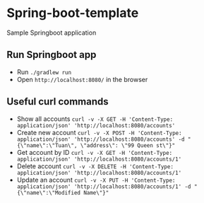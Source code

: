 Spring-boot-template
=====================================
Sample Springboot application  

## Run Springboot app
* Run `./gradlew run` 
* Open `http://localhost:8080/` in the browser


## Useful curl commands
* Show all accounts `curl -v -X GET -H 'Content-Type: application/json' 'http://localhost:8080/accounts'`
* Create new account `curl -v -X POST -H 'Content-Type: application/json' 'http://localhost:8080/accounts' -d "{\"name\":\"Tuan\", \"address\": \"99 Queen st\"}"`
* Get account by ID `curl -v -X GET -H 'Content-Type: application/json' 'http://localhost:8080/accounts/1'`
* Delete account `curl -v -X DELETE -H 'Content-Type: application/json' 'http://localhost:8080/accounts/1'`
* Update an account `curl -v -X PUT -H 'Content-Type: application/json' 'http://localhost:8080/accounts/1' -d "{\"name\":\"Modified Name\"}"`